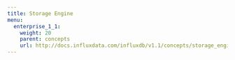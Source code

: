 ```yaml
---
title: Storage Engine
menu:
  enterprise_1_1:
    weight: 20
    parent: concepts
    url: http://docs.influxdata.com/influxdb/v1.1/concepts/storage_engine/
---
```

